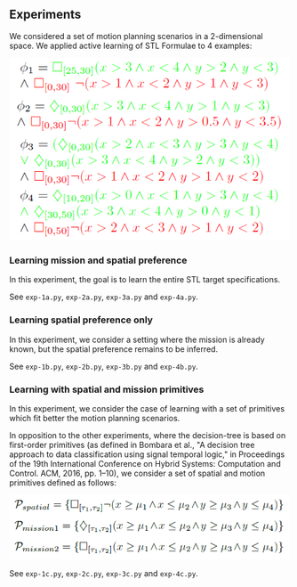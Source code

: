 ## Experiments

We considered a set of motion planning scenarios in a 2-dimensional space.
We applied active learning of STL Formulae to 4 examples:

![STL Examples](exp.PNG)



### Learning mission and spatial preference

In this experiment, the goal is to learn the entire STL target specifications.

See `exp-1a.py`, `exp-2a.py`, `exp-3a.py` and `exp-4a.py`.



### Learning spatial preference only

In this experiment, we consider a setting where the mission is already known, but the spatial preference remains to be inferred.

See `exp-1b.py`, `exp-2b.py`, `exp-3b.py` and `exp-4b.py`.



### Learning with spatial and mission primitives

In this experiment, we consider the case of learning with a set of primitives which fit better the motion planning scenarios.

In opposition to the other experiments, where the decision-tree is based on first-order primitives (as defined in Bombara et al., "A decision tree approach to data classification using signal temporal logic," in Proceedings of the 19th International Conference on Hybrid Systems: Computation and Control. ACM, 2016, pp. 1–10), we consider a set of spatial and motion primitives defined as follows:

![Spatial and Mission Primitives](sm-prim.PNG)

See `exp-1c.py`, `exp-2c.py`, `exp-3c.py` and `exp-4c.py`.
